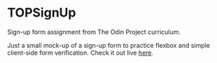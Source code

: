 # TOPSignUp
Sign-up form assignment from The Odin Project curriculum.

Just a small mock-up of a sign-up form to practice flexbox and simple client-side form verification. Check it out live [here](https://apap123.github.io/TOPSignUp/).
